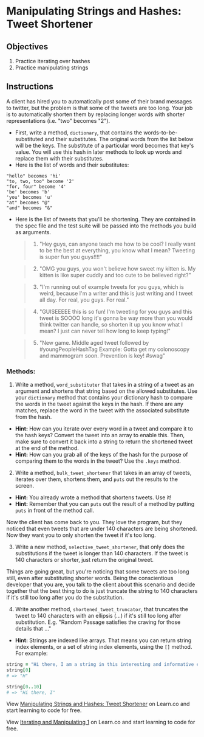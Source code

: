  # Manipulating Strings and Hashes: Tweet Shortener

## Objectives

1. Practice iterating over hashes
2. Practice manipulating strings


## Instructions

A client has hired you to automatically post some of their brand messages to twitter, but the problem is that some of the tweets are too long. Your job is to automatically shorten them by replacing longer words with shorter representations (i.e. "two" becomes "2").

* First, write a method, `dictionary`, that contains the words-to-be-substituted and their substitutes. The original words from the list below will be the keys. The substitute of a particular word becomes that key's value. You will use this hash in later methods to look up words and replace them with their substitutes. 
* Here is the list of words and their substitutes:

```
"hello" becomes 'hi'
"to, two, too" become '2' 
"for, four" become '4'
'be' becomes 'b'
'you' becomes 'u'
"at" becomes "@" 
"and" becomes "&"
```

* Here is the list of tweets that you'll be shortening. They are contained in the spec file and the test suite will be passed into the methods you build as arguments. 

  
  >1. "Hey guys, can anyone teach me how to be cool? I really want to be the best at everything, you know what I mean? Tweeting is super fun you guys!!!!"

  >2. "OMG you guys, you won't believe how sweet my kitten is. My kitten is like super cuddly and too cute to be believed right?"
  
  >3. "I'm running out of example tweets for you guys, which is weird, because I'm a writer and this is just writing and I tweet all day. For real, you guys. For real."

  >4. "GUISEEEEE this is so fun! I'm tweeting for you guys and this tweet is SOOOO long it's gonna be way more than you would think twitter can handle, so shorten it up you know what I mean? I just can never tell how long to keep typing!"

  >5. "New game. Middle aged tweet followed by #youngPeopleHashTag Example: Gotta get my colonoscopy and mammogram soon. Prevention is key! #swag"

### Methods:

1. Write a method, `word_substituter` that takes in a string of a tweet as an argument and shortens that string based on the allowed substitutes. Use your `dictionary` method that contains your dictionary hash to compare the words in the tweet against the keys in the hash. If there are any matches, replace the word in the tweet with the associated substitute from the hash. 
  * **Hint:** How can you iterate over every word in a tweet and compare it to the hash keys? Convert the tweet into an array to enable this. Then, make sure to convert it back into a string to return the shortened tweet at the end of the method.
  * **Hint:** How can you grab all of the keys of the hash for the purpose of comparing them to the words in the tweet? Use the `.keys` method. 

2. Write a method, `bulk_tweet_shortener` that takes in an array of tweets, iterates over them, shortens them, and `puts` out the results to the screen. 
  * **Hint:** You already wrote a method that shortens tweets. Use it!
  * **Hint:** Remember that you can `puts` out the result of a method by putting `puts` in front of the method call. 



  Now the client has come back to you. They love the program, but they noticed that even tweets that are under 140 characters are being shortened. Now they want you to only shorten the tweet if it's too long.

3. Write a new method, `selective_tweet_shortener`, that only does the substitutions if the tweet is longer than 140 characters. If the tweet is 140 characters or shorter, just return the original tweet.

  Things are going great, but you're noticing that some tweets are too long still, even after substituting shorter words. Being the conscientious developer that you are, you talk to the client about this scenario and decide together that the best thing to do is just truncate the string to 140 characters if it's still too long after you do the substitution.
  
4. Write another method, `shortened_tweet_truncator`, that truncates the tweet to 140 characters with an ellipsis (...) if it's still too long after substitution. E.g. "Random Passage satisfies the craving for those details that ..."
  * **Hint:** Strings are indexed like arrays. That means you can return string index elements, or a set of string index elements, using the `[]` method. For example: 

```ruby
string = "Hi there, I am a string in this interesting and informative example"
string[0]
# => "H"

string[0..10]
# => "Hi there, I"
```


<p data-visibility='hidden'>View <a href='https://learn.co/lessons/tweet-shortener' title='Manipulating Strings and Hashes: Tweet Shortener'>Manipulating Strings and Hashes: Tweet Shortener</a> on Learn.co and start learning to code for free.</p>

<p class='util--hide'>View <a href='https://learn.co/lessons/tweet-shortener'>Iterating and Manipulating 1</a> on Learn.co and start learning to code for free.</p>

